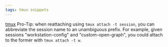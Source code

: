 ```yaml
---
tags: tmux snippets
---
```


[tmux](/wiki/tmux) Pro-Tip: when reattaching using `tmux attach -t session`, you can abbreviate the session name to an unambiguous prefix. For example, given sessions "workstation-config" and "custom-open-graph", you could attach to the former with `tmux attach -t w`.
